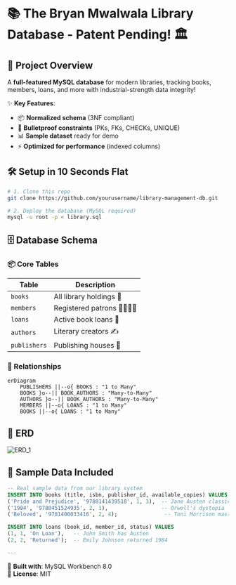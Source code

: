 # 📚 The Bryan Mwalwala Library Database - Patent Pending! 🏛️

## 🎯 Project Overview
A **full-featured MySQL database** for modern libraries, tracking books, members, loans, and more with industrial-strength data integrity!  

✨ **Key Features**:
- 📦 **Normalized schema** (3NF compliant)
- 🔐 **Bulletproof constraints** (PKs, FKs, CHECKs, UNIQUE)
- 📊 **Sample dataset** ready for demo
- ⚡ **Optimized for performance** (indexed columns)

## 🛠️ Setup in 10 Seconds Flat

```bash
# 1. Clone this repo
git clone https://github.com/yourusername/library-management-db.git

# 2. Deploy the database (MySQL required)
mysql -u root -p < library.sql
```

## 🗄️ Database Schema
### 📦 Core Tables
| Table          | Description                          |
|----------------|--------------------------------------|
| `books`        | All library holdings 📖              |
| `members`      | Registered patrons 👨👩👧👦         |
| `loans`        | Active book loans 🚀                |
| `authors`      | Literary creators ✍️                |
| `publishers`   | Publishing houses 🏢                |

### 🔗 Relationships
```mermaid
erDiagram
    PUBLISHERS ||--o{ BOOKS : "1 to Many"
    BOOKS }o--|| BOOK_AUTHORS : "Many-to-Many"
    AUTHORS }o--|| BOOK_AUTHORS : "Many-to-Many"
    MEMBERS ||--o{ LOANS : "1 to Many"
    BOOKS ||--o{ LOANS : "1 to Many"
```

## 📸 ERD
![ERD_1](https://github.com/user-attachments/assets/5dbc2687-05cb-49cf-acd8-533f009a9d38)


## 💾 Sample Data Included
```sql
-- Real sample data from our library system
INSERT INTO books (title, isbn, publisher_id, available_copies) VALUES
('Pride and Prejudice', '9780141439518', 1, 3),  -- Jane Austen classic
('1984', '9780451524935', 2, 1),                 -- Orwell's dystopia
('Beloved', '9781400033416', 2, 4);               -- Toni Morrison masterpiece

INSERT INTO loans (book_id, member_id, status) VALUES
(1, 1, 'On Loan'),   -- John Smith has Austen
(2, 2, 'Returned');  -- Emily Johnson returned 1984

---
```

🔧 **Built with**: MySQL Workbench 8.0  
📜 **License**: MIT  
